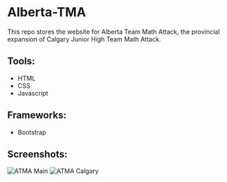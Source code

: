 # Alberta-TMA
This repo stores the website for Alberta Team Math Attack, the provincial expansion of Calgary Junior High Team Math Attack.

## Tools:
* HTML
* CSS
* Javascript

## Frameworks:
* Bootstrap

## Screenshots:
![ATMA Main](https://user-images.githubusercontent.com/21224282/44949084-6ba7a680-ade7-11e8-8572-9e5a7f6e82b8.png)
![ATMA Calgary](https://user-images.githubusercontent.com/21224282/44949089-72361e00-ade7-11e8-990d-1f5a1b11cf77.png)
